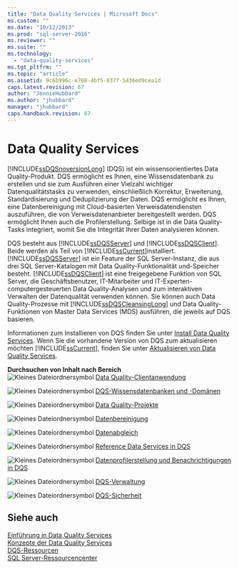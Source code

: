 ```yaml
---
title: "Data Quality Services | Microsoft Docs"
ms.custom: ""
ms.date: "10/12/2013"
ms.prod: "sql-server-2016"
ms.reviewer: ""
ms.suite: ""
ms.technology: 
  - "data-quality-services"
ms.tgt_pltfrm: ""
ms.topic: "article"
ms.assetid: 9c6b996c-e768-4bf5-837f-5436ed9cea1d
caps.latest.revision: 67
author: "JennieHubbard"
ms.author: "jhubbard"
manager: "jhubbard"
caps.handback.revision: 67
---
```

# Data Quality Services
  [!INCLUDE[ssDQSnoversionLong](../includes/ssdqsnoversionlong-md.md)] (DQS) ist ein wissensorientiertes Data Quality-Produkt. DQS ermöglicht es Ihnen, eine Wissensdatenbank zu erstellen und sie zum Ausführen einer Vielzahl wichtiger Datenqualitätstasks zu verwenden, einschließlich Korrektur, Erweiterung, Standardisierung und Deduplizierung der Daten. DQS ermöglicht es Ihnen, eine Datenbereinigung mit Cloud-basierten Verweisdatendiensten auszuführen, die von Verweisdatenanbieter bereitgestellt werden. DQS ermöglicht Ihnen auch die Profilerstellung. Selbige ist in die Data Quality-Tasks integriert, womit Sie die Integrität Ihrer Daten analysieren können.  
  
 DQS besteht aus [!INCLUDE[ssDQSServer](../includes/ssdqsserver-md.md)] und [!INCLUDE[ssDQSClient](../includes/ssdqsclient-md.md)]. Beide werden als Teil von [!INCLUDE[ssCurrent](../includes/sscurrent-md.md)]installiert. [!INCLUDE[ssDQSServer](../includes/ssdqsserver-md.md)] ist ein Feature der SQL Server-Instanz, die aus drei SQL Server-Katalogen mit Data Quality-Funktionalität und-Speicher besteht. [!INCLUDE[ssDQSClient](../includes/ssdqsclient-md.md)] ist eine freigegebene Funktion von SQL Server, die Geschäftsbenutzer, IT-Mitarbeiter und IT-Experten-computergesteuerten Data Quality-Analysen und zum interaktiven Verwalten der Datenqualität verwenden können. Sie können auch Data Quality-Prozesse mit [!INCLUDE[ssDQSCleansingLong](../includes/ssdqscleansinglong-md.md)] und Data Quality-Funktionen von Master Data Services (MDS) ausführen, die jeweils auf DQS basieren.  
  
 Informationen zum Installieren von DQS finden Sie unter [Install Data Quality Services](../data-quality-services/install-windows/install-data-quality-services.md). Wenn Sie die vorhandene Version von DQS zum aktualisieren möchten [!INCLUDE[ssCurrent](../includes/sscurrent-md.md)], finden Sie unter [Aktualisieren von Data Quality Services](../database-engine/install-windows/upgrade-data-quality-services.md).  
  
 **Durchsuchen von Inhalt nach Bereich**  
 ![Kleines Dateiordnersymbol](../analysis-services/media/filefolder-small.png "Kleines Dateiordnersymbol") [Data Quality-Clientanwendung](../data-quality-services/data-quality-client-application.md)  
  
 ![Kleines Dateiordnersymbol](../analysis-services/media/filefolder-small.png "Kleines Dateiordnersymbol") [DQS-Wissensdatenbanken und -Domänen](../data-quality-services/dqs-knowledge-bases-and-domains.md)  
  
 ![Kleines Dateiordnersymbol](../analysis-services/media/filefolder-small.png "Kleines Dateiordnersymbol") [Data Quality-Projekte](../data-quality-services/data-quality-projects-dqs.md)  
  
 ![Kleines Dateiordnersymbol](../analysis-services/media/filefolder-small.png "Kleines Dateiordnersymbol") [Datenbereinigung](../data-quality-services/data-cleansing.md)  
  
 ![Kleines Dateiordnersymbol](../analysis-services/media/filefolder-small.png "Kleines Dateiordnersymbol") [Datenabgleich](../data-quality-services/data-matching.md)  
  
 ![Kleines Dateiordnersymbol](../analysis-services/media/filefolder-small.png "Kleines Dateiordnersymbol") [Reference Data Services in DQS](../data-quality-services/reference-data-services-in-dqs.md)  
  
 ![Kleines Dateiordnersymbol](../analysis-services/media/filefolder-small.png "Kleines Dateiordnersymbol") [Datenprofilerstellung und Benachrichtigungen in DQS](../data-quality-services/data-profiling-and-notifications-in-dqs.md)  
  
 ![Kleines Dateiordnersymbol](../analysis-services/media/filefolder-small.png "Kleines Dateiordnersymbol") [DQS-Verwaltung](../data-quality-services/dqs-administration.md)  
  
 ![Kleines Dateiordnersymbol](../analysis-services/media/filefolder-small.png "Kleines Dateiordnersymbol") [DQS-Sicherheit](../data-quality-services/dqs-security.md)  
  
## Siehe auch  
 [Einführung in Data Quality Services](../data-quality-services/introduction-to-data-quality-services.md)   
 [Konzepte der Data Quality Services](../data-quality-services/data-quality-services-concepts.md)   
 [DQS-Ressourcen](http://technet.microsoft.com/sqlserver/hh780961)   
 [SQL Server-Ressourcencenter](http://go.microsoft.com/fwlink/?linkID=219676)  
  
  
